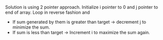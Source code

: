 Solution is using 2 pointer approach.
Initialize i pointer to 0 and j pointer to end of array.
Loop in reverse fashion and

- If sum generated by them is greater than target -> decrement j to minimize the sum.
- If sum is less than target -> Increment i to maximize the sum again.
